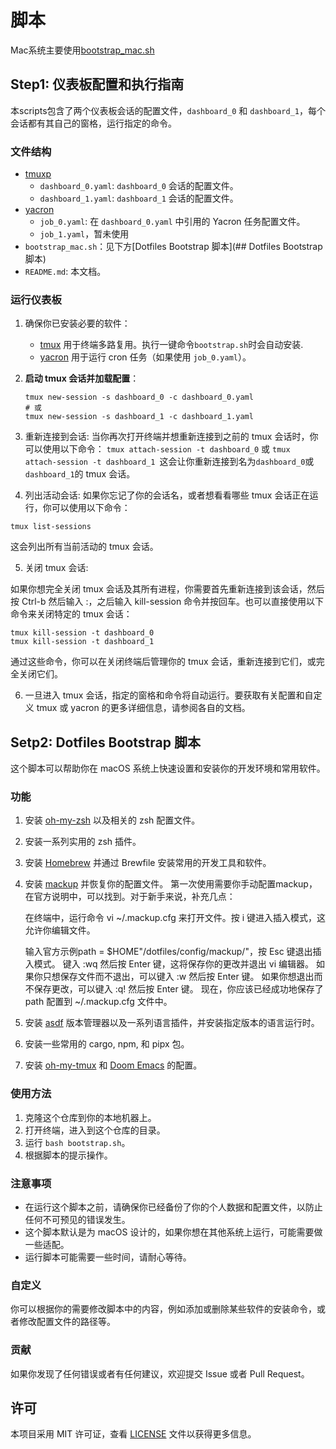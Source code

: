 # 脚本

Mac系统主要使用[bootstrap_mac.sh](bootstrap_mac.sh)

## Step1: 仪表板配置和执行指南

本scripts包含了两个仪表板会话的配置文件，`dashboard_0` 和 `dashboard_1`，每个会话都有其自己的窗格，运行指定的命令。

### 文件结构

- [tmuxp](/scripts/tmuxp)
	- `dashboard_0.yaml`: `dashboard_0` 会话的配置文件。
	- `dashboard_1.yaml`: `dashboard_1` 会话的配置文件。
- [yacron](/scripts/yacron)
	- `job_0.yaml`: 在 `dashboard_0.yaml` 中引用的 Yacron 任务配置文件。
	- `job_1.yaml`，暂未使用
- `bootstrap_mac.sh`：见下方[Dotfiles Bootstrap 脚本](## Dotfiles Bootstrap 脚本)
- `README.md`: 本文档。

### 运行仪表板

1. 确保你已安装必要的软件：
   - [tmux](https://github.com/tmux/tmux) 用于终端多路复用。执行一键命令`bootstrap.sh`时会自动安装.
   - [yacron](https://github.com/gjcarneiro/yacron) 用于运行 cron 任务（如果使用 `job_0.yaml`）。

2. **启动 tmux 会话并加载配置**：
   ```
   tmux new-session -s dashboard_0 -c dashboard_0.yaml
   # 或
   tmux new-session -s dashboard_1 -c dashboard_1.yaml
   ```
3. 重新连接到会话:
当你再次打开终端并想重新连接到之前的 tmux 会话时，你可以使用以下命令：
`tmux attach-session -t dashboard_0` 或 `tmux attach-session -t dashboard_1 `这会让你重新连接到名为` dashboard_0 `或` dashboard_1 `的 tmux 会话。

4. 列出活动会话:
如果你忘记了你的会话名，或者想看看哪些 tmux 会话正在运行，你可以使用以下命令：
```
tmux list-sessions
```
这会列出所有当前活动的 tmux 会话。

5. 关闭 tmux 会话:

如果你想完全关闭 tmux 会话及其所有进程，你需要首先重新连接到该会话，然后按 Ctrl-b 然后输入 :，之后输入 kill-session 命令并按回车。也可以直接使用以下命令来关闭特定的 tmux 会话：
```
tmux kill-session -t dashboard_0
tmux kill-session -t dashboard_1
```
通过这些命令，你可以在关闭终端后管理你的 tmux 会话，重新连接到它们，或完全关闭它们。

6. 一旦进入 tmux 会话，指定的窗格和命令将自动运行。要获取有关配置和自定义 tmux 或 yacron 的更多详细信息，请参阅各自的文档。

## Setp2: Dotfiles Bootstrap 脚本

这个脚本可以帮助你在 macOS 系统上快速设置和安装你的开发环境和常用软件。

### 功能

1. 安装 [oh-my-zsh](https://github.com/ohmyzsh/ohmyzsh) 以及相关的 zsh 配置文件。
2. 安装一系列实用的 zsh 插件。
3. 安装 [Homebrew](https://brew.sh/) 并通过 Brewfile 安装常用的开发工具和软件。
4. 安装 [mackup](https://github.com/lra/mackup) 并恢复你的配置文件。
	第一次使用需要你手动配置mackup，在官方说明中，可以找到。对于新手来说，补充几点：

	在终端中，运行命令 vi ~/.mackup.cfg 来打开文件。按 i 键进入插入模式，这允许你编辑文件。

	输入官方示例path = $HOME"/dotfiles/config/mackup/"，按 Esc 键退出插入模式。
	键入 :wq 然后按 Enter 键，这将保存你的更改并退出 vi 编辑器。
	如果你只想保存文件而不退出，可以键入 :w 然后按 Enter 键。
	如果你想退出而不保存更改，可以键入 :q! 然后按 Enter 键。
	现在，你应该已经成功地保存了 path 配置到 ~/.mackup.cfg 文件中。
5. 安装 [asdf](https://asdf-vm.com/#/) 版本管理器以及一系列语言插件，并安装指定版本的语言运行时。
6. 安装一些常用的 cargo, npm, 和 pipx 包。
7. 安装 [oh-my-tmux](https://github.com/gpakosz/.tmux) 和 [Doom Emacs](https://github.com/hlissner/doom-emacs) 的配置。

### 使用方法

1. 克隆这个仓库到你的本地机器上。
2. 打开终端，进入到这个仓库的目录。
3. 运行 `bash bootstrap.sh`。
4. 根据脚本的提示操作。

### 注意事项

- 在运行这个脚本之前，请确保你已经备份了你的个人数据和配置文件，以防止任何不可预见的错误发生。
- 这个脚本默认是为 macOS 设计的，如果你想在其他系统上运行，可能需要做一些适配。
- 运行脚本可能需要一些时间，请耐心等待。

### 自定义

你可以根据你的需要修改脚本中的内容，例如添加或删除某些软件的安装命令，或者修改配置文件的路径等。

### 贡献

如果你发现了任何错误或者有任何建议，欢迎提交 Issue 或者 Pull Request。

## 许可

本项目采用 MIT 许可证，查看 [LICENSE](LICENSE) 文件以获得更多信息。
